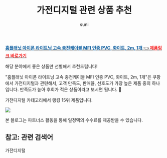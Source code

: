﻿---
layout: post
title:  "가전디지털 관련 상품 추천" 
author: suni
categories: [ 가전디지털 ]
tags: []
image: https://static.coupangcdn.com/image/retail/images/509952016583048-3d1ea2c2-7d82-4875-bec2-d7ccbfd61962.jpg 
description: "쿠팡에서 관련 상품으로 가장 고객 선호도가 높은 제품 중 하나입니다."
---
<a href="https://link.coupang.com/re/AFFSDP?lptag=AF5011742&pageKey=188252755&itemId=537646183&vendorItemId=70522907593&traceid=V0-113-417c8a0e472af209"><b><font color='#01579B'>홈플래닛 아이폰 라이트닝 고속 충전케이블 MFI 인증 PVC, 화이트, 2m, 1개 </font></b>👈<b><font color='#f71919'> 제품링크 바로가기</font></b></a>

해당 분야에서 좋은 상품만 선별해서 추천드립니다!

"홈플래닛 아이폰 라이트닝 고속 충전케이블 MFI 인증 PVC, 화이트, 2m, 1개"은 쿠팡에서 가전디지털과 관련해서, 고객 만족도, 판매율, 선호도가 가장 높은 제품 중의 하나입니다.
만족도가 높아 후회가 적은 상품이라고 보시면 됩니다. 🙂

가전디지털 카테고리에서 랭킹  15위 제품입니다. 

<a href="https://link.coupang.com/re/AFFSDP?lptag=AF5011742&pageKey=188252755&itemId=537646183&vendorItemId=70522907593&traceid=V0-113-417c8a0e472af209"> <img src="https://static.coupangcdn.com/image/retail/images/509952016583048-3d1ea2c2-7d82-4875-bec2-d7ccbfd61962.jpg"></a>

본 블로그는 파트너스 활동을 통해 일정액의 수수료를 제공받을 수 있습니다.

## 참고: 관련 검색어    
가전디지털